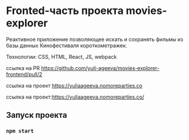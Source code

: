 # Fronted-часть проекта movies-explorer
Реактивное приложение позволяющее искать и сохранять фильмы из базы данных Кинофестиваля короткометражек.

Технологии: CSS, HTML, React, JS, webpack

ссылка на PR https://github.com/yuli-ageeva/movies-explorer-frontend/pull/2

ссылка на проект https://yuliaageeva.nomoreparties.co

ссылка на проект:https://yuliaageeva.nomoreparties.co/

## Запуск проекта

### `npm start`

